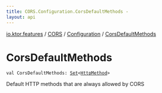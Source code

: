 ```yaml
---
title: CORS.Configuration.CorsDefaultMethods - 
layout: api
---
```


<div class='api-docs-breadcrumbs'><a href="../../index.html">io.ktor.features</a> / <a href="../index.html">CORS</a> / <a href="index.html">Configuration</a> / <a href="./-cors-default-methods.html">CorsDefaultMethods</a></div>

# CorsDefaultMethods

<div class="signature"><code><span class="keyword">val </span><span class="identifier">CorsDefaultMethods</span><span class="symbol">: </span><a href="https://kotlinlang.org/api/latest/jvm/stdlib/kotlin.collections/-set/index.html"><span class="identifier">Set</span></a><span class="symbol">&lt;</span><a href="../../../io.ktor.http/-http-method/index.html"><span class="identifier">HttpMethod</span></a><span class="symbol">&gt;</span></code></div>

Default HTTP methods that are always allowed by CORS


